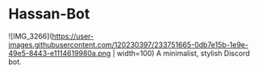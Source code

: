 # Hassan-Bot
![IMG_3266](https://user-images.githubusercontent.com/120230397/233751665-0db7e15b-1e9e-49e5-8443-e1114619980a.png | width=100)
A minimalist, stylish Discord bot.
